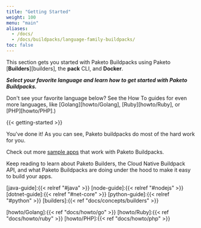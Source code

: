 ```yaml
---
title: "Getting Started"
weight: 100
menu: "main"
aliases:
  - /docs/
  - /docs/buildpacks/language-family-buildpacks/
toc: false
---
```


This section gets you started with Paketo Buildpacks using Paketo [**Builders**][builders], the **pack** CLI, and **Docker**.

**_Select your favorite language and learn how to get started with Paketo
Buildpacks._**

Don't see your favorite language below? See the How To guides for even
more languages, like [Golang][howto/Golang], [Ruby][howto/Ruby], or
[PHP][howto/PHP].)

{{< getting-started >}}

You've done it! As you can see, Paketo buildpacks do most of the hard work for you.

Check out more [sample apps](https://github.com/paketo-buildpacks/samples) that work with Paketo Buildpacks.

Keep reading to learn about Paketo Builders, the Cloud Native Buildpack API, and what Paketo Buildpacks are doing under the hood to make it easy to build your apps.

<!-- spellchecker-disable -->
<!-- References -->
[java-guide]:{{< relref "#java" >}}
[node-guide]:{{< relref "#nodejs" >}}
[dotnet-guide]:{{< relref "#net-core" >}}
[python-guide]:{{< relref "#python" >}}
[builders]:{{< ref "docs/concepts/builders" >}}

[install-docker]:https://docs.docker.com/get-docker/
[install-pack]:https://buildpacks.io/docs/install-pack/

[howto/Golang]:{{< ref "docs/howto/go" >}}
[howto/Ruby]:{{< ref "docs/howto/ruby" >}}
[howto/PHP]:{{< ref "docs/howto/php" >}}
<!-- spellchecker-enable -->
